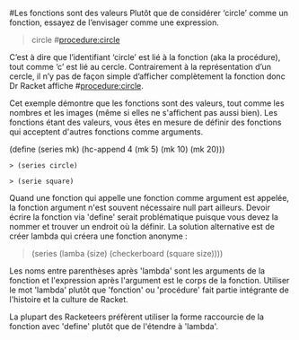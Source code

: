 #Les fonctions sont des valeurs
Plutôt que de considérer ‘circle’ comme un fonction, essayez de
l’envisager comme une expression.

> circle
#<procedure:circle>

C’est à dire que l’identifiant ‘circle’ est lié à la fonction (aka la procédure), tout comme
‘c’ est lié au cercle. Contrairement à la représentation d’un cercle, il n’y pas de façon
simple d’afficher complètement la fonction donc Dr Racket affiche #<procedure:circle>.


Cet exemple démontre que les fonctions sont des valeurs, tout comme les nombres
et les images (même si elles ne s'affichent pas aussi bien). Les fonctions étant
des valeurs, vous êtes en mesure de définir des fonctions qui acceptent d'autres
fonctions comme arguments.

(define (series mk)
(hc-append 4 (mk 5) (mk 10) (mk 20)))

```racket
> (series circle)

> (serie square)
```
Quand une fonction qui appelle une fonction comme argument est appelée,
la fonction argument n'est souvent nécessaire null part ailleurs. Devoir écrire la
fonction via 'define' serait problématique puisque vous devez la nommer et
trouver un endroit où la définir. La solution alternative est de créer
lambda qui créera une fonction anonyme :

> (series (lamba (size) (checkerboard (square size))))

Les noms entre parenthèses après 'lambda' sont les arguments de la fonction
et l'expression après l'argument est le corps de la fonction. Utiliser le mot 'lambda'
plutôt que 'fonction' ou 'procédure' fait partie intégrante de l'histoire et la 
culture de Racket.

La plupart des Racketeers préfèrent utiliser la forme raccourcie de la fonction
avec 'define' plutôt que de l'étendre à 'lambda'.
